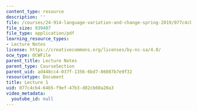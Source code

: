 ```yaml
---
content_type: resource
description: ''
file: /courses/24-914-language-variation-and-change-spring-2019/077c4cb464b5f9ef47b3d82cb60a20a3_MIT24_914s19_lec1.pdf
file_size: 939407
file_type: application/pdf
learning_resource_types:
- Lecture Notes
license: https://creativecommons.org/licenses/by-nc-sa/4.0/
ocw_type: OCWFile
parent_title: Lecture Notes
parent_type: CourseSection
parent_uid: ad448cc4-037f-1356-6bd7-86087b7e9f32
resourcetype: Document
title: Lecture 1
uid: 077c4cb4-64b5-f9ef-47b3-d82cb60a20a3
video_metadata:
  youtube_id: null
---
```

